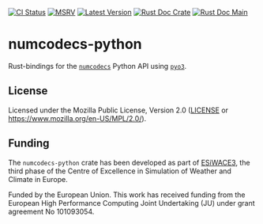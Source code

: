 [![CI Status]][workflow] [![MSRV]][repo] [![Latest Version]][crates.io] [![Rust Doc Crate]][docs.rs] [![Rust Doc Main]][docs]

[CI Status]: https://img.shields.io/github/actions/workflow/status/juntyr/numcodecs-rs/ci.yml?branch=main
[workflow]: https://github.com/juntyr/numcodecs-rs/actions/workflows/ci.yml?query=branch%3Amain

[MSRV]: https://img.shields.io/badge/MSRV-1.87.0-blue
[repo]: https://github.com/juntyr/numcodecs-rs

[Latest Version]: https://img.shields.io/crates/v/numcodecs-python
[crates.io]: https://crates.io/crates/numcodecs-python

[Rust Doc Crate]: https://img.shields.io/docsrs/numcodecs-python
[docs.rs]: https://docs.rs/numcodecs-python/

[Rust Doc Main]: https://img.shields.io/badge/docs-main-blue
[docs]: https://juntyr.github.io/numcodecs-rs/numcodecs_python

# numcodecs-python

Rust-bindings for the [`numcodecs`] Python API using [`pyo3`].

[`numcodecs`]: https://numcodecs.readthedocs.io/en/stable/
[`pyo3`]: https://docs.rs/pyo3/0.23/pyo3/

## License

Licensed under the Mozilla Public License, Version 2.0 ([LICENSE](LICENSE) or https://www.mozilla.org/en-US/MPL/2.0/).

## Funding

The `numcodecs-python` crate has been developed as part of [ESiWACE3](https://www.esiwace.eu), the third phase of the Centre of Excellence in Simulation of Weather and Climate in Europe.

Funded by the European Union. This work has received funding from the European High Performance Computing Joint Undertaking (JU) under grant agreement No 101093054.
